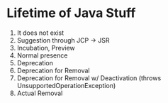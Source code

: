 # Lifetime of Java Stuff

1. It does not exist
2. Suggestion through JCP -> JSR
3. Incubation, Preview
4. Normal presence
5. Deprecation
6. Deprecation for Removal
7. Deprecation for Removal w/ Deactivation (throws UnsupportedOperationException)
8. Actual Removal
